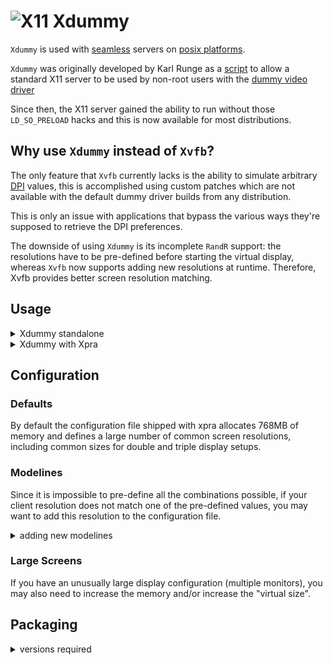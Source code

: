# ![X11](../images/icons/X11.png) Xdummy

`Xdummy` is used with [seamless](./Seamless.md) servers on [posix platforms](https://github.com/Xpra-org/xpra/wiki/Platforms).

`Xdummy` was originally developed by Karl Runge as a [script](http://www.karlrunge.com/x11vnc/Xdummy) to allow a standard X11 server to be used by non-root users with the [dummy video driver](https://github.com/Xpra-org/xf86-video-dummy)

Since then, the X11 server gained the ability to run without those `LD_SO_PRELOAD` hacks and this is now available for most distributions.


## Why use `Xdummy` instead of `Xvfb`?

The only feature that `Xvfb` currently lacks is the ability to simulate arbitrary [DPI](../Features/DPI.md) values, this is accomplished using custom patches which are not available with the default dummy driver builds from any distribution.

This is only an issue with applications that bypass the various ways they're supposed to retrieve the DPI preferences.

The downside of using `Xdummy` is its incomplete `RandR` support: the resolutions have to be pre-defined before starting the virtual display, whereas `Xvfb` now supports adding new resolutions at runtime. Therefore, Xvfb provides better screen resolution matching.


## Usage
<details>
  <summary>Xdummy standalone</summary>

You can start a new display using the dummy driver without needing any special privileges (no root, no suid), you should specify your own log and config files:
```shell
Xorg -noreset +extension GLX +extension RANDR +extension RENDER \
     -logfile ./10.log -config /etc/xpra/xorg.conf :10
```
You can find a sample configuration file for dummy here: [xorg.conf](https://github.com/Xpra-org/xpra/tree/master/fs/etc/xpra/xorg.conf).
It contains many of the most common resolutions you are likely to need, including those found on phones and tablets. 
However if your client uses unusual resolutions, for instance multiple screens of differing sizes, you may want to add new `Modelines` to match your specific resolution.
</details>
<details>
  <summary>Xdummy with Xpra</summary>

With Xpra, this may have been configured automatically for you when installing (on some distributions only).  
You choose at [build time](../Build/README.md) whether or not to use `Xdummy` using the `--with[out]-Xdummy` build switch.  
If your packages do not enable `Xdummy` by default, you may be able to switch to it by modifying the `xvfb` value in `/etc/xpra/conf.d/55_server_x11.conf`, something like:
```
xvfb=Xorg -dpi 96 -noreset -nolisten tcp \
          +extension GLX +extension RANDR +extension RENDER \
          -logfile ${HOME}/.xpra/Xvfb-10.log -config ${HOME}/xorg.conf
```
The `-noreset` option is only needed if the window manager is not the first application started on the display, for example if you use the `--start-child=` option, or if you want the display to survive once the window manager exits - generally, this is a good idea since xpra could crash and when it exits cleanly via `xpra stop` it already takes care of shutting down the X11 server.
</details>


## Configuration

### Defaults
By default the configuration file shipped with xpra allocates 768MB of memory and defines a large number of common screen resolutions, including common sizes for double and triple display setups.

### Modelines
Since it is impossible to pre-define all the combinations possible, if your client resolution does not match one of the pre-defined values, you may want to add this resolution to the configuration file.
<details>
  <summary>adding new modelines</summary>

Use a modeline calculator like [xtiming.sf.net](http://xtiming.sourceforge.net/cgi-bin/xtiming.pl) or using a command line utility like [gtf](http://gtf.sourceforge.net/) or [cvt](http://www.uruk.org/~erich/projects/cvt/) and add the new modeline to the X11 server config (usually located in `/etc/xpra/xorg.conf` with xpra)

The only restriction on modelines is the pixel clock defined for the dummy driver and monitor: at higher resolution, you may need to lower the vertical refresh rate to ensure the mode remains valid.
If your new resolution does not get used, check the X11 server log file (usually in `~/.xpra/Xorg.$DISPLAY.log` with xpra)
</details>

### Large Screens
If you have an unusually large display configuration (multiple monitors), you may also need to increase the memory and/or increase the "virtual size".


## Packaging

<details>
  <summary>versions required</summary>

Most recent distributions now ship compatible packages: Xorg version 1.12 or later, dummy driver version 0.3.5 or later; though some may have issues with non world-readable binaries.

Starting with dummy version 0.4.0, only one optional patch is added to the version found in the xpra repositories: https://github.com/Xpra-org/xpra/blob/master/packaging/rpm/patches/0006-Dummy-Disconnect.patch
<details>
  <summary>libGL Driver Conflicts</summary>

With older distributions that do not use [libglvnd](https://github.com/NVIDIA/libglvnd), proprietary drivers usually install their own copy of `libGL` which conflicts with the use of software OpenGL rendering. You cannot use this GL library to render directly on `Xdummy` (or `Xvfb`).

The best way to deal with this is to use [VirtualGL](http://www.virtualgl.org/) to take advantage of the `OpenGL` acceleration provided by the graphics card, just run: `vglrun yourapplication`.

To make `vglrun` work properly with Nvidia proprietary drivers make sure to create `/etc/X11/xorg.conf` using `sudo nvidia-xconfig`.

The alternative is often to disable `OpenGL` altogether. (more information here: [#580](https://github.com/Xpra-org/xpra/issues/580)
</details>
<details>
  <summary>Ubuntu</summary>

Ubuntu does weird things with their Xorg server which prevents it from running Xdummy (tty permission issues).

Status: at time of writing, Xdummy can be used with 18.04 but not with earlier versions.

Then there are also ABI problems with their HWE releases, which is why Xdummy is not used by default on Ubuntu.
</details>
<details>
  <summary>non-suid binary</summary>

If you distribution ships the newer version but only installs a suid Xorg binary, Xpra should have installed the [xpra_Xdummy](https://github.com/Xpra-org/xpra/tree/master/fs/bin/xpra_Xdummy) wrapper script and configured xpra.conf to use it instead of the regular Xorg binary. 

This script executes `Xorg` via `ld-linux.so`, which takes care of stripping the suid bit.
</details>
